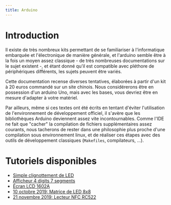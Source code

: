 ```yaml
---
title: Arduino
---
```

# Introduction

Il existe de très nombreux kits permettant de se familiariser à l'informatique
embarquée et l'électronique de manière générale, et l'arduino semble être à la
fois un moyen assez classique - de très nombreuses documentations sur le sujet
existent -, et étant donné qu'il est compatible avec pléthore de périphériques
différents, les sujets peuvent être variés.

Cette documentation recense diverses tentatives, élaborées à partir d'un kit à
20 euros commandé sur un site chinois. Nous considérerons être en possession
d'un arduino Uno, mais avec les bases, vous devriez être en mesure d'adapter à
votre matériel.

Par ailleurs, même si ces textes ont été écrits en tentant d'éviter
l'utilisation de l'environnement de développement officiel, il s'avère que les
bibliothèques Arduino deviennent assez vite incontournables. Comme l'IDE ne
fait que "cacher" la compilation de fichiers supplémentaires assez courants,
nous tacherons de rester dans une philosophie plus proche d'une compilation
sous environnement linux, et de réaliser ces étapes avec des outils de
développement classiques (`Makefiles`, compilateurs, ...).

# Tutoriels disponibles

* [Simple clignottement de LED](ledblink.md)
* [Afficheur 4 digits 7 segments](4digits7seg.md)
* [Écran LCD 1602A](lcd.md)
* [10 octobre 2019: Matrice de LED 8x8](led-8x8.md)
* [21 novembre 2019: Lecteur NFC RC522](nfc-rc522.md)

